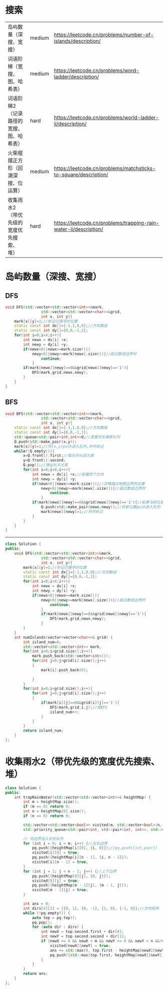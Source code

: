 # 搜索

|                                         |        |                                                              |
| --------------------------------------- | ------ | ------------------------------------------------------------ |
| 岛屿数量（深搜、宽搜）                  | medium | https://leetcode.cn/problems/number-of-islands/description/  |
| 词语阶梯（宽搜、图、哈希表）            | medium | https://leetcode.cn/problems/word-ladder/description/        |
| 词语阶梯2（记录路径的宽搜、图、哈希表） | hard   | https://leetcode.cn/problems/world-ladder-ii/description/    |
| 火柴棍摆正方形（回溯深搜、位运算）      | medium | https://leetcode.cn/problems/matchsticks-to-square/description/ |
| 收集雨水2（带优先级的宽度优先搜索、堆） | hard   | https://leetcode.cn/problems/trapping-rain-water-ii/description/ |

# 岛屿数量（深搜、宽搜）

## DFS

```c++
void DFS(std::vector<std::vector<int>>&mark,
                std::vector<std::vector<char>>&grid,
                int x, int y){
    mark[x][y]=1;//标记已搜寻的位置
    static const int dx[]={-1,1,0,0};//方向数组
    static const int dy[]={0,0,-1,1};
    for(int i=0;i<4;i++){
        int newx = dx[i] +x;
        int newy = dy[i] +y;
        if(newx<0||newx>=mark.size()||
            newy<0||newy>=mark[newx].size()){//超过数组边界时
                continue;
            }
        if(mark[newx][newy]==0&&grid[newx][newy]=='1'){
            DFS(mark,grid,newx,newy);
        }
    }
}
```

## BFS

```c++
void BFS(std::vector<std::vector<int>>&mark,
                std::vector<std::vector<char>>&grid,
                int x, int y){
    static const int dx[]={-1,1,0,0};//方向数组
    static const int dy[]={0,0,-1,1};
	std::queue<std::pair<int,int>>Q;//宽度优先搜索队列
    Q.push(std::make_pair(x,y));
    mark[x][y]=1;//将(x,y)push进入队列,并作标记
	while(!Q.empty()){
        x=Q.front().first;//取队列头部元素
        y=Q.front().second;
        Q.pop();//弹出队头元素
        for(int i=0;i<4;i++){
            int newx = dx[i] +x;//拓展四个方向
            int newy = dy[i] +y;
            if(newx<0||newx>=mark.size()||//忽略越过地图边界的位置
                newy<0||newy>=mark[newx].size()){//超过数组边界时
                    continue;
                }
            if(mark[newx][newy]==0&&grid[newx][newy]=='1'){//如果当前位置未搜索，且为陆地
                Q.push(std::make_pair(newx,newy));//将新位置push进入队列
                mark[newx][newy]=1;//并作标记
            }
		}
    }           
}
```

---

```c++
class Solution {
public:
    void DFS(std::vector<std::vector<int>>&mark,
                std::vector<std::vector<char>>&grid,
                int x, int y){
        mark[x][y]=1;//标记已搜寻的位置
        static const int dx[]={-1,1,0,0};//方向数组
        static const int dy[]={0,0,-1,1};
        for(int i=0;i<4;i++){
            int newx = dx[i] +x;
            int newy = dy[i] +y;
            if(newx<0||newx>=mark.size()||
                newy<0||newy>=mark[newx].size()){//超过数组边界时
                    continue;
                }
                if(mark[newx][newy]==0&&grid[newx][newy]=='1'){
                    DFS(mark,grid,newx,newy);
                }
        }
    }
    int numIslands(vector<vector<char>>& grid) {
        int island_num=0;
        std::vector<std::vector<int>> mark;
        for(int i=0;i<grid.size();i++){
            mark.push_back(std::vector<int>());
            for(int j=0;j<grid[i].size();j++)
            {
                mark[i].push_back(0);
                
            }
        }
        for(int i=0;i<grid.size();i++){
            for(int j=0;j<grid[i].size();j++)
            {
                if(mark[i][j]==0&&grid[i][j]=='1'){
                    DFS(mark,grid,i,j);//或BFS
                    island_num++;
                }
            }
        }  
        return island_num;
    }
};
```

# 收集雨水2（带优先级的宽度优先搜索、堆）

```c++
class Solution {
public:
    int trapRainWater(std::vector<std::vector<int>>& heightMap) {
        int m = heightMap.size();
        if (m == 0) return 0;
        int n = heightMap[0].size();
        if (n == 0) return 0;

        std::vector<std::vector<bool>> visited(m, std::vector<bool>(n, false));//是否被搜索过
        std::priority_queue<std::pair<int, std::pair<int, int>>, std::vector<std::pair<int, std::pair<int, int>>>, std::greater<std::pair<int, std::pair<int, int>>>> pq;//最小堆

        // 将边界加入优先队列
        for (int i = 0; i < m; i++) {//左右边界
            pq.push({heightMap[i][0], {i, 0}});//pq.push({int,pair})
            visited[i][0] = true;
            pq.push({heightMap[i][n - 1], {i, n - 1}});
            visited[i][n - 1] = true;
        }
        for (int j = 1; j < n - 1; j++) {//上下边界
            pq.push({heightMap[0][j], {0, j}});
            visited[0][j] = true;
            pq.push({heightMap[m - 1][j], {m - 1, j}});
            visited[m - 1][j] = true;
        }

        int ans = 0;
        int dirs[4][2] = {{0, 1}, {0, -1}, {1, 0}, {-1, 0}};//方向矩阵
        while (!pq.empty()) {
            auto top = pq.top();
            pq.pop();
            for (auto dir : dirs) {
                int newX = top.second.first + dir[0];
                int newY = top.second.second + dir[1];
                if (newX >= 0 && newX < m && newY >= 0 && newY < n &&!visited[newX][newY]) {
                    visited[newX][newY] = true;
                    ans += std::max(0, top.first - heightMap[newX][newY]);//当前点的高度高于拓展点时
                    pq.push({std::max(top.first, heightMap[newX][newY]), {newX, newY}});//积水后水平面升高
                }
            }
        }
        return ans;
    }
};
```

